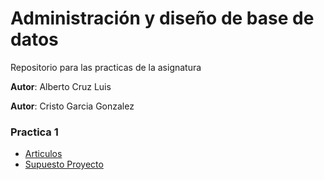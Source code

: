 # Administración y diseño de base de datos

Repositorio para las practicas de la asignatura

**Autor**: Alberto Cruz Luis

**Autor**: Cristo Garcia Gonzalez

### Practica 1
- [Articulos](Practica1/Articulos.md)
- [Supuesto Proyecto](Practica1/SupuestoProyecto.md)

